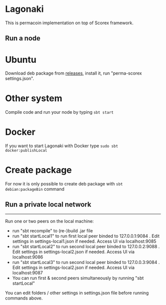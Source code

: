 # Lagonaki

This is permacoin implementation on top of Scorex framework.


## Run a node
# Ubuntu

Download deb package from [releases](https://github.com/ScorexProject/PermaScorex/releases), install it, run "perma-scorex settings.json".

# Other system

Compile code and run your node by typing `sbt start` 

# Docker
 
 If you want to start Lagonaki with Docker type `sudo sbt docker:publishLocal`


# Create package

For now it is only possible to create deb package with `sbt debian:packageBin` command


## Run a private local network
---

Run one or two peers on the local machine:


* run "sbt recompile" to (re-)build .jar file
* run "sbt startLocal1" to run first local peer binded to 127.0.0.1:9084 . Edit settings in settings-local1.json
   if needed. Access UI via localhost:9085
* run "sbt startLocal2" to run second local peer binded to 127.0.0.2:9088 . Edit settings in settings-local2.json
   if needed. Access UI via localhost:9086
* run "sbt startLocal3" to run second local peer binded to 127.0.0.3:9084 . Edit settings in settings-local2.json
   if needed. Access UI via localhost:9087
* You can run first & second peers simultaneously by running "sbt startLocal"

You can edit folders / other settings in settings.json file before running commands above.


